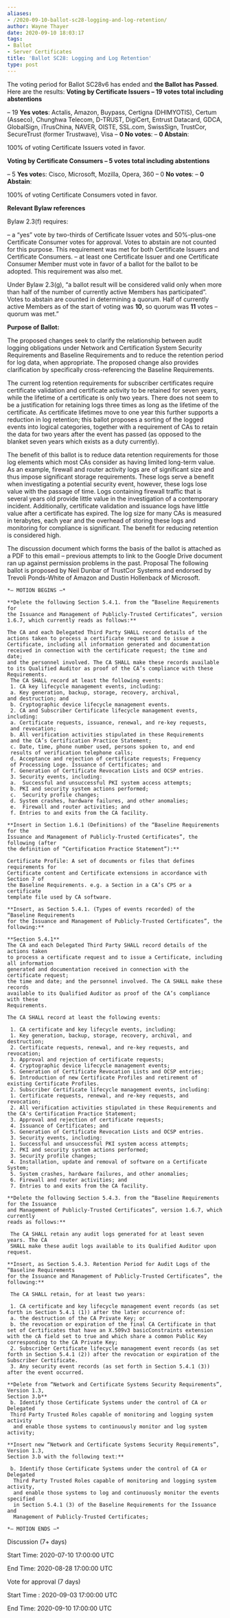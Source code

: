 ```yaml
---
aliases:
- /2020-09-10-ballot-sc28-logging-and-log-retention/
author: Wayne Thayer
date: 2020-09-10 18:03:17
tags:
- Ballot
- Server Certificates
title: 'Ballot SC28: Logging and Log Retention'
type: post
---
```


The voting period for Ballot SC28v6 has ended and **the Ballot has Passed**. Here are the results:
**Voting by Certificate Issuers – 19 votes total including abstentions**

– 19 **Yes votes**: Actalis, Amazon, Buypass, Certigna (DHIMYOTIS), Certum (Asseco), Chunghwa Telecom, D-TRUST, DigiCert, Entrust Datacard, GDCA, GlobalSign, iTrusChina, NAVER, OISTE, SSL.com, SwissSign, TrustCor, SecureTrust (former Trustwave), Visa
– **0 No votes**:
– **0 Abstain**:

100% of voting Certificate Issuers voted in favor.

**Voting by Certificate Consumers – 5 votes total including abstentions**

– 5 **Yes vote**s: Cisco, Microsoft, Mozilla, Opera, 360
– 0 **No votes**:
– **0 Abstain**:

100% of voting Certificate Consumers voted in favor.

**Relevant Bylaw references**

Bylaw 2.3(f) requires:

– a “yes” vote by two-thirds of Certificate Issuer votes and 50%-plus-one Certificate Consumer votes for approval. Votes to abstain are not counted for this purpose. This requirement was met for both Certificate Issuers and Certificate Consumers.
– at least one Certificate Issuer and one Certificate Consumer Member must vote in favor of a ballot for the ballot to be adopted. This requirement was also met.

Under Bylaw 2.3(g), “a ballot result will be considered valid only when more than half of the number of currently active Members has participated”. Votes to abstain are counted in determining a quorum. Half of currently active Members as of the start of voting was **10**, so quorum was **11** votes – quorum was met.”

**Purpose of Ballot:**

The proposed changes seek to clarify the relationship between audit logging obligations under Network and Certification System Security Requirements and Baseline Requirements and to reduce the retention period for log data, when appropriate. The proposed change also provides clarification by specifically cross-referencing the Baseline Requirements.

The current log retention requirements for subscriber certificates require certificate validation and certificate activity to be retained for seven years, while the lifetime of a certificate is only two years. There does not seem to be a justification for retaining logs three times as long as the lifetime of the certificate. As certificate lifetimes move to one year this further supports a reduction in log retention; this ballot proposes a sorting of the logged events into logical categories, together with a requirement of CAs to retain the data for two years after the event has passed (as opposed to the blanket seven years which exists as a duty currently).

The benefit of this ballot is to reduce data retention requirements for those log elements which most CAs consider as having limited long-term value. As an example, firewall and router activity logs are of significant size and thus impose significant storage requirements. These logs serve a benefit when investigating a potential security event, however, these logs lose value with the passage of time. Logs containing firewall traffic that is several years old provide little value in the investigation of a contemporary incident. Additionally, certificate validation and issuance logs have little value after a certificate has expired. The log size for many CAs is measured in terabytes, each year and the overhead of storing these logs and monitoring for compliance is significant. The benefit for reducing retention is considered high.

The discussion document which forms the basis of the ballot is attached as a PDF to this email – previous attempts to link to the Google Drive document ran up against permission problems in the past. Proposal The following ballot is proposed by Neil Dunbar of TrustCor Systems and endorsed by Trevoli Ponds-White of Amazon and Dustin Hollenback of Microsoft.

```
*— MOTION BEGINS —*

**Delete the following Section 5.4.1. from the “Baseline Requirements for
the Issuance and Management of Publicly-Trusted Certificates”, version
1.6.7, which currently reads as follows:**

The CA and each Delegated Third Party SHALL record details of the
actions taken to process a certificate request and to issue a
Certificate, including all information generated and documentation
received in connection with the certificate request; the time and date;
and the personnel involved. The CA SHALL make these records available
to its Qualified Auditor as proof of the CA’s compliance with these
Requirements.
 The CA SHALL record at least the following events: 
 1. CA key lifecycle management events, including: 
 a. Key generation, backup, storage, recovery, archival,
and destruction; and 
 b. Cryptographic device lifecycle management events. 
 2. CA and Subscriber Certificate lifecycle management events, including:
 a. Certificate requests, issuance, renewal, and re-key requests,
 and revocation;
 b. All verification activities stipulated in these Requirements
 and the CA’s Certification Practice Statement;
 c. Date, time, phone number used, persons spoken to, and end
 results of verification telephone calls;
 d. Acceptance and rejection of certificate requests; Frequency
 of Processing Loge. Issuance of Certificates; and
 f. Generation of Certificate Revocation Lists and OCSP entries.
 3. Security events, including:
 a.  Successful and unsuccessful PKI system access attempts;
 b. PKI and security system actions performed;
 c.  Security profile changes;
 d. System crashes, hardware failures, and other anomalies;
 e.  Firewall and router activities; and
 f. Entries to and exits from the CA facility.

**Insert in Section 1.6.1 (Definitions) of the “Baseline Requirements for the
Issuance and Management of Publicly-Trusted Certificates”, the following (after
the definition of “Certification Practice Statement”):**

Certificate Profile: A set of documents or files that defines requirements for
Certificate content and Certificate extensions in accordance with Section 7 of
the Baseline Requirements. e.g. a Section in a CA’s CPS or a certificate
template file used by CA software.

**Insert, as Section 5.4.1. (Types of events recorded) of the “Baseline Requirements
for the Issuance and Management of Publicly-Trusted Certificates”, the following:**

**Section 5.4.1**
The CA and each Delegated Third Party SHALL record details of the actions taken
to process a certificate request and to issue a Certificate, including all information
generated and documentation received in connection with the certificate request;
the time and date; and the personnel involved. The CA SHALL make these records
available to its Qualified Auditor as proof of the CA’s compliance with these
Requirements.

The CA SHALL record at least the following events:

 1. CA certificate and key lifecycle events, including:
 1. Key generation, backup, storage, recovery, archival, and destruction; 
 2. Certificate requests, renewal, and re-key requests, and revocation;
 3. Approval and rejection of certificate requests; 
 4. Cryptographic device lifecycle management events;
 5. Generation of Certificate Revocation Lists and OCSP entries;
 6. Introduction of new Certificate Profiles and retirement of existing Certificate Profiles.
 2. Subscriber Certificate lifecycle management events, including:
 1. Certificate requests, renewal, and re-key requests, and revocation;
 2. All verification activities stipulated in these Requirements and the CA's Certification Practice Statement;
 3. Approval and rejection of certificate requests; 
 4. Issuance of Certificates; and
 5. Generation of Certificate Revocation Lists and OCSP entries.
 3. Security events, including:
 1. Successful and unsuccessful PKI system access attempts;
 2. PKI and security system actions performed;
 3. Security profile changes;
 4. Installation, update and removal of software on a Certificate System; 
 5. System crashes, hardware failures, and other anomalies;
 6. Firewall and router activities; and
 7. Entries to and exits from the CA facility.

**Delete the following Section 5.4.3. from the “Baseline Requirements for the Issuance
and Management of Publicly-Trusted Certificates”, version 1.6.7, which currently
reads as follows:**

 The CA SHALL retain any audit logs generated for at least seven years. The CA
 SHALL make these audit logs available to its Qualified Auditor upon request.

**Insert, as Section 5.4.3. Retention Period for Audit Logs of the “Baseline Requirements
for the Issuance and Management of Publicly-Trusted Certificates”, the following:**

 The CA SHALL retain, for at least two years:

 1. CA certificate and key lifecycle management event records (as set forth in Section 5.4.1 (1)) after the later occurrence of:
 a. the destruction of the CA Private Key; or
 b. the revocation or expiration of the final CA Certificate in that set of Certificates that have an X.509v3 basicConstraints extension with the cA field set to true and which share a common Public Key corresponding to the CA Private Key; 
 2. Subscriber Certificate lifecycle management event records (as set forth in Section 5.4.1 (2)) after the revocation or expiration of the Subscriber Certificate.
 3. Any security event records (as set forth in Section 5.4.1 (3)) after the event occurred. 

**Delete from “Network and Certificate Systems Security Requirements”, Version 1.3,
Section 3.b**
 b. Identify those Certificate Systems under the control of CA or Delegated
 Third Party Trusted Roles capable of monitoring and logging system activity
  and enable those systems to continuously monitor and log system activity;

**Insert new “Network and Certificate Systems Security Requirements”, Version 1.3,
Section 3.b with the following text:**

 b. Identify those Certificate Systems under the control of CA or Delegated
  Third Party Trusted Roles capable of monitoring and logging system activity,
  and enable those systems to log and continuously monitor the events specified
  in Section 5.4.1 (3) of the Baseline Requirements for the Issuance and
  Management of Publicly-Trusted Certificates;

*— MOTION ENDS —*
```

Discussion (7+ days)

Start Time: 2020-07-10 17:00:00 UTC

End Time: 2020-08-28 17:00:00 UTC

Vote for approval (7 days)

Start Time : 2020-09-03 17:00:00 UTC

End Time: 2020-09-10 17:00:00 UTC